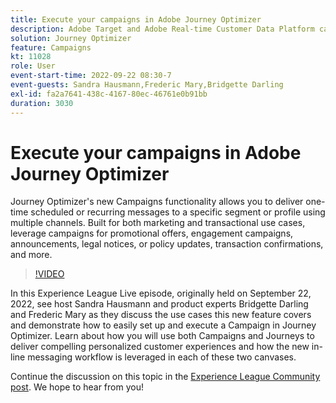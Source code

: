 ```yaml
---
title: Execute your campaigns in Adobe Journey Optimizer
description: Adobe Target and Adobe Real-time Customer Data Platform can be integrated to provide a more personalized customer experience. In this livestream event, see how integrating these two platforms can help businesses collect data in real time, and then create and test targeted experiences. See the end to end process of this powerful capability in a live demonstration.
solution: Journey Optimizer
feature: Campaigns
kt: 11028
role: User
event-start-time: 2022-09-22 08:30-7
event-guests: Sandra Hausmann,Frederic Mary,Bridgette Darling
exl-id: fa2a7641-438c-4167-80ec-46761e0b91bb
duration: 3030
---
```

# Execute your campaigns in Adobe Journey Optimizer

Journey Optimizer's new Campaigns functionality allows you to deliver one-time scheduled or recurring messages to a specific segment or profile using multiple channels. Built for both marketing and transactional use cases, leverage campaigns for promotional offers, engagement campaigns, announcements, legal notices, or policy updates, transaction confirmations, and more.

>[!VIDEO](https://video.tv.adobe.com/v/3409504/?quality=12&learn=on)

In this Experience League Live episode, originally held on September 22, 2022, see host Sandra Hausmann and product experts Bridgette Darling and Frederic Mary as they discuss the use cases this new feature covers and demonstrate how to easily set up and execute a Campaign in Journey Optimizer. Learn about how you will use both Campaigns and Journeys to deliver compelling personalized customer experiences and how the new in-line messaging workflow is leveraged in each of these two canvases.

Continue the discussion on this topic in the [Experience League Community post](https://experienceleaguecommunities.adobe.com/t5/journey-optimizer-discussions/experience-league-live-post-session-discussion-execute-your/m-p/547896#M52). We hope to hear from you!
